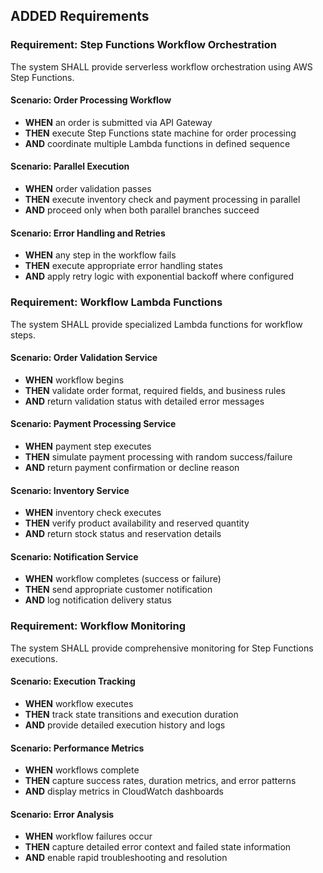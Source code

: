 ## ADDED Requirements

### Requirement: Step Functions Workflow Orchestration
The system SHALL provide serverless workflow orchestration using AWS Step Functions.

#### Scenario: Order Processing Workflow
- **WHEN** an order is submitted via API Gateway
- **THEN** execute Step Functions state machine for order processing
- **AND** coordinate multiple Lambda functions in defined sequence

#### Scenario: Parallel Execution
- **WHEN** order validation passes
- **THEN** execute inventory check and payment processing in parallel
- **AND** proceed only when both parallel branches succeed

#### Scenario: Error Handling and Retries
- **WHEN** any step in the workflow fails
- **THEN** execute appropriate error handling states
- **AND** apply retry logic with exponential backoff where configured

### Requirement: Workflow Lambda Functions
The system SHALL provide specialized Lambda functions for workflow steps.

#### Scenario: Order Validation Service
- **WHEN** workflow begins
- **THEN** validate order format, required fields, and business rules
- **AND** return validation status with detailed error messages

#### Scenario: Payment Processing Service
- **WHEN** payment step executes
- **THEN** simulate payment processing with random success/failure
- **AND** return payment confirmation or decline reason

#### Scenario: Inventory Service
- **WHEN** inventory check executes
- **THEN** verify product availability and reserved quantity
- **AND** return stock status and reservation details

#### Scenario: Notification Service
- **WHEN** workflow completes (success or failure)
- **THEN** send appropriate customer notification
- **AND** log notification delivery status

### Requirement: Workflow Monitoring
The system SHALL provide comprehensive monitoring for Step Functions executions.

#### Scenario: Execution Tracking
- **WHEN** workflow executes
- **THEN** track state transitions and execution duration
- **AND** provide detailed execution history and logs

#### Scenario: Performance Metrics
- **WHEN** workflows complete
- **THEN** capture success rates, duration metrics, and error patterns
- **AND** display metrics in CloudWatch dashboards

#### Scenario: Error Analysis
- **WHEN** workflow failures occur
- **THEN** capture detailed error context and failed state information
- **AND** enable rapid troubleshooting and resolution